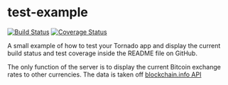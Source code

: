 # test-example

[![Build Status](https://coveralls.io/github/adamnie/test-example.svg)](https://travis-ci.org/adamnie/test-example)
[![Coverage Status](https://coveralls.io/github/adamnie/test-example/badge.svg)](https://coveralls.io/github/adamnie/test-example)

A small example of how to test your Tornado app and display the current build
status and test coverage inside the README file on GitHub.

The only function of the server is to display the current Bitcoin exchange rates to other currencies.
The data is taken off [blockchain.info API](https://blockchain.info/api/exchange_rates_api)

